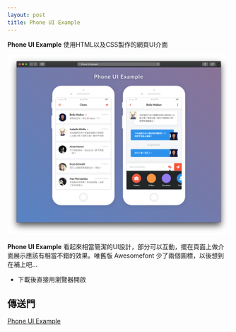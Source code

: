 ```yaml
---
layout: post
title: Phone UI Example
---
```


**Phone UI Example** 使用HTML以及CSS製作的網頁UI介面


![Apple-Watch - Workout-Carousel 01](https://github.com/vincent531/css/raw/master/images/Phone-UI-Example.png "Apple-Watch - Workout-Carousel 01")

**Phone UI Example** 看起來相當簡潔的UI設計，部分可以互動，擺在頁面上做介面展示應該有相當不錯的效果。唯舊版 Awesomefont 少了兩個圖標，以後想到在補上吧...

- 下載後直接用瀏覽器開啟

## 傳送門

[Phone UI Example](https://github.com/vincent531/css/blob/master/Phone-UI-Example.html) 
